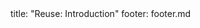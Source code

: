<frontmatter>
title: "Reuse: Introduction"
footer: footer.md
</frontmatter>

<include src="container-inPage-asFlat.md" boilerplate />